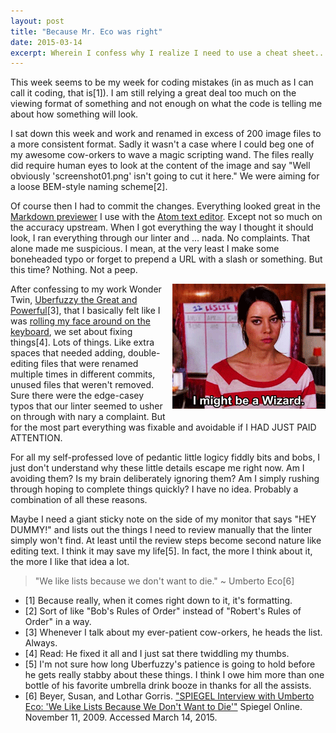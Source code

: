 ```yaml
---
layout: post
title: "Because Mr. Eco was right"
date: 2015-03-14
excerpt: Wherein I confess why I realize I need to use a cheat sheet...
---
```


This week seems to be my week for coding mistakes (in as much as I can call it coding, that is[1]). I am still relying a great deal too much on the viewing format of something and not enough on what the code is telling me about how something will look.

I sat down this week and work and renamed in excess of 200 image files to a more consistent format. Sadly it wasn't a case where I could beg one of my awesome cow-orkers to wave a magic scripting wand. The files really did require human eyes to look at the content of the image and say "Well obviously 'screenshot01.png' isn't going to cut it here." We were aiming for a loose BEM-style naming scheme[2].

Of course then I had to commit the changes. Everything looked great in the [Markdown previewer](https://github.com/atom/markdown-preview) I use with the [Atom text editor](https://atom.io/). Except not so much on the accuracy upstream. When I got everything the way I thought it should look, I ran everything through our linter and ... nada. No complaints. That alone made me suspicious. I mean, at the very least I make some boneheaded typo or forget to prepend a URL with a slash or something. But this time? Nothing. Not a peep.

<img src="/img/i-might-be-a-wizard.gif" alt="I Might Be A Wizard animated gif" style="float:right;PADDING-LEFT: 10px;PADDING-BOTTOM: 10px">After confessing to my work Wonder Twin, [Uberfuzzy the Great and Powerful](https://github.com/uberfuzzy)[3], that I basically felt like I was [rolling my face around on the keyboard](http://www.urbandictionary.com/define.php?term=faceroll), we set about fixing things[4]. Lots of things. Like extra spaces that needed adding, double-editing files that were renamed multiple times in different commits, unused files that weren't removed. Sure there were the edge-casey typos that our linter seemed to usher on through with nary a complaint. But for the most part everything was fixable and avoidable if I HAD JUST PAID ATTENTION.

For all my self-professed love of pedantic little logicy fiddly bits and bobs, I just don't understand why these little details escape me right now. Am I avoiding them? Is my brain deliberately ignoring them? Am I simply rushing through hoping to complete things quickly? I have no idea. Probably a combination of all these reasons.

Maybe I need a giant sticky note on the side of my monitor that says "HEY DUMMY!" and lists out the things I need to review manually that the linter simply won't find. At least until the review steps become second nature like editing text. I think it may save my life[5]. In fact, the more I think about it, the more I like that idea a lot.

>"We like lists because we don't want to die." ~ Umberto Eco[6]

- [1] Because really, when it comes right down to it, it's formatting.
- [2] Sort of like "Bob's Rules of Order" instead of "Robert's Rules of Order" in a way.
- [3] Whenever I talk about my ever-patient cow-orkers, he heads the list. Always.
- [4] Read: He fixed it all and I just sat there twiddling my thumbs.
- [5] I'm not sure how long Uberfuzzy's patience is going to hold before he gets really stabby about these things. I think I owe him more than one bottle of his favorite umbrella drink booze in thanks for all the assists.
- [6] Beyer, Susan, and Lothar Gorris. ["SPIEGEL Interview with Umberto Eco: 'We Like Lists Because We Don't Want to Die'"](http://www.spiegel.de/international/zeitgeist/spiegel-interview-with-umberto-eco-we-like-lists-because-we-don-t-want-to-die-a-659577.html) Spiegel Online. November 11, 2009. Accessed March 14, 2015.
